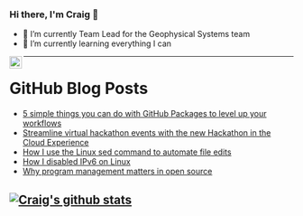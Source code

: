 ### Hi there, I'm Craig 👋

<!--
**CraigTeelFugro/CraigTeelFugro** is a ✨ _special_ ✨ repository because its `README.md` (this file) appears on your GitHub profile.

Here are some ideas to get you started:
-->

- 🔭 I’m currently Team Lead for the Geophysical Systems team
- 🌱 I’m currently learning everything I can

[<img align="left" alt="Craig Teel | LinkedIn" width="22px" src="https://cdn.jsdelivr.net/npm/simple-icons@v3/icons/linkedin.svg" />][linkedin]

---

# GitHub Blog Posts

<!-- BLOG-POST-LIST:START -->
- [5 simple things you can do with GitHub Packages to level up your workflows](https://github.blog/2022-08-02-5-simple-things-you-can-do-with-github-packages-to-level-up-your-workflows/)
- [Streamline virtual hackathon events with the new Hackathon in the Cloud Experience](https://github.blog/2022-08-02-streamline-virtual-hackathon-events-with-the-new-hackathon-in-the-cloud-experience/)
- [How I use the Linux sed command to automate file edits](https://opensource.com/article/22/8/automate-file-edits-sed-linux)
- [How I disabled IPv6 on Linux](https://opensource.com/article/22/8/disable-ipv6)
- [Why program management matters in open source](https://opensource.com/article/22/8/why-program-management-matters-open-source)
<!-- BLOG-POST-LIST:END -->

## [![Craig's github stats](https://github-readme-stats.vercel.app/api?username=craigteelfugro)](https://github.com/anuraghazra/github-readme-stats)


[linkedin]: https://linkedin.com/in/craig-teel-b8786771

